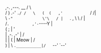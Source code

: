   ,-.       _,---._ __  / \  
 /  )    .-'       `./ /   \  
(  (   ,'            `/    /|  
 \  `-"             \'\   / |  
  `.              ,  \ \ /  |  
   /`.          ,'-`----Y   |  
  (            ;        |   '  
  |  ,-.    ,-'         |  /  
  |  | (   |       Meow | /  
  )  |  \  `.___________|/  
  `--'   `--'  
